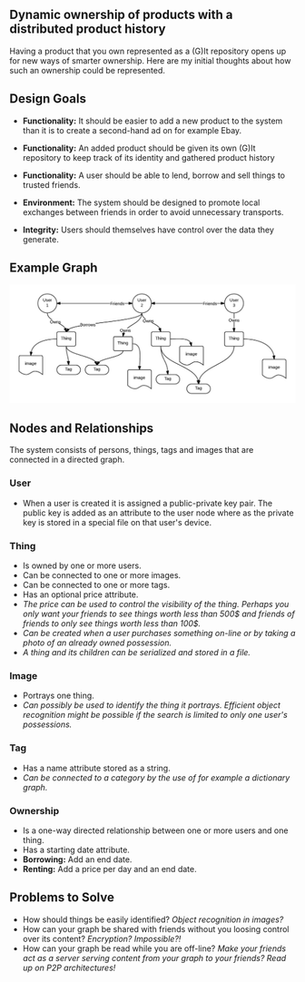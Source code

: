 
## Dynamic ownership of products with a distributed product history
Having a product that you own represented as a (G)It repository opens up for new ways of smarter ownership. Here are my initial thoughts about how such an ownership could be represented. 

## Design Goals

- **Functionality:** It should be easier to add a new product to the system than it is to create a second-hand ad on for example Ebay.

- **Functionality:** An added product should be given its own (G)It repository to keep track of its identity and gathered product history

- **Functionality:** A user should be able to lend, borrow and sell things to trusted friends.

- **Environment:** The system should be designed to promote local exchanges between friends in order to avoid unnecessary transports.

- **Integrity:** Users should themselves have control over the data they generate.

## Example Graph
![it graph example](itGraph.png)

## Nodes and Relationships
The system consists of persons, things, tags and images that are connected in a directed graph.

### User
- When a user is created it is assigned a public-private key pair. The public key is added as an attribute to the user node where as the private key is stored in a special file on that user's device.

### Thing
- Is owned by one or more users.
- Can be connected to one or more images.
- Can be connected to one or more tags.
- Has an optional price attribute.
- *The price can be used to control the visibility of the thing. Perhaps you only want your friends to see things worth less than 500$ and friends of friends to only see things worth less than 100$.*
- *Can be created when a user purchases something on-line or by taking a photo of an already owned possession.*
- *A thing and its children can be serialized and stored in a file.*

### Image
- Portrays one thing.
- *Can possibly be used to identify the thing it portrays. Efficient object recognition might be possible if the search is limited to only one user's possessions.* 

### Tag
- Has a name attribute stored as a string.
- *Can be connected to a category by the use of for example a dictionary graph.*

### Ownership
- Is a one-way directed relationship between one or more users and one thing.
- Has a starting date attribute.
- **Borrowing:** Add an end date.
- **Renting:** Add a price per day and an end date.

## Problems to Solve
- How should things be easily identified? *Object recognition in images?*
- How can your graph be shared with friends without you loosing control over its content? *Encryption? Impossible?!*
- How can your graph be read while you are off-line? *Make your friends act as a server serving content from your graph to your friends? Read up on P2P architectures!*



